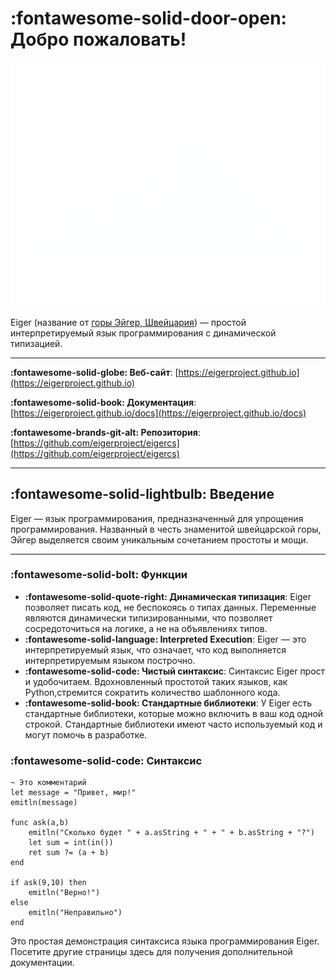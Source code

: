 # __:fontawesome-solid-door-open: Добро пожаловать!__

<img alt="Eigerlang logo" src="../logo.png" id = "main-logo-ei">

Eiger (название от [горы Эйгер, Швейцария](https://ru.wikipedia.org/wiki/%D0%90%D0%B9%D0%B3%D0%B5%D1%80)) — простой интерпретируемый язык программирования с динамической типизацией.

---

__:fontawesome-solid-globe: Веб-сайт__: [https://eigerproject.github.io](https://eigerproject.github.io)

__:fontawesome-solid-book: Документация__: [https://eigerproject.github.io/docs](https://eigerproject.github.io/docs)

__:fontawesome-brands-git-alt: Репозитория__: [https://github.com/eigerproject/eigercs](https://github.com/eigerproject/eigercs)

---

## __:fontawesome-solid-lightbulb: Введение__
Eiger — язык программирования, предназначенный для упрощения программирования. Названный в честь знаменитой швейцарской горы, Эйгер выделяется своим уникальным сочетанием простоты и мощи.

--- 

### __:fontawesome-solid-bolt: Функции__

- __:fontawesome-solid-quote-right: Динамическая типизация__: Eiger позволяет писать код, не беспокоясь о типах данных. Переменные являются динамически типизированными, что позволяет сосредоточиться на логике, а не на объявлениях типов.
- __:fontawesome-solid-language: Interpreted Execution__: Eiger — это интерпретируемый язык, что означает, что код выполняется интерпретируемым языком построчно.
- __:fontawesome-solid-code: Чистый синтаксис__: Синтаксис Eiger прост и удобочитаем. Вдохновленный простотой таких языков, как Python,стремится сократить количество шаблонного кода.
- __:fontawesome-solid-book: Стандартные библиотеки__: У Eiger есть стандартные библиотеки, которые можно включить в ваш код одной строкой. Стандартные библиотеки имеют часто используемый код и могут помочь в разработке.

### __:fontawesome-solid-code: Синтаксис__
```eiger
~ Это комментарий
let message = "Привет, мир!"
emitln(message)

func ask(a,b)
    emitln("Сколько будет " + a.asString + " + " + b.asString + "?")
    let sum = int(in())
    ret sum ?= (a + b)
end

if ask(9,10) then
    emitln("Верно!")
else
    emitln("Неправильно")
end
```
Это простая демонстрация синтаксиса языка программирования Eiger. Посетите другие страницы здесь для получения дополнительной документации.
